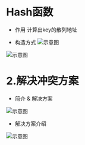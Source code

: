 # Hash函数
- 作用
计算出key的散列地址

- 构造方式
![示意图](http://upload-images.jianshu.io/upload_images/944365-995a3761b24b0ff3.png?imageMogr2/auto-orient/strip%7CimageView2/2/w/1240)


![示意图](http://upload-images.jianshu.io/upload_images/944365-0a716571f61c35eb.png?imageMogr2/auto-orient/strip%7CimageView2/2/w/1240)


# 2.解决冲突方案
- 简介 & 解决方案

![示意图](http://upload-images.jianshu.io/upload_images/944365-3ebf4e95e054e42e.png?imageMogr2/auto-orient/strip%7CimageView2/2/w/1240)

- 解决方案介绍

![示意图](http://upload-images.jianshu.io/upload_images/944365-a88e107470f5971d.png?imageMogr2/auto-orient/strip%7CimageView2/2/w/1240)